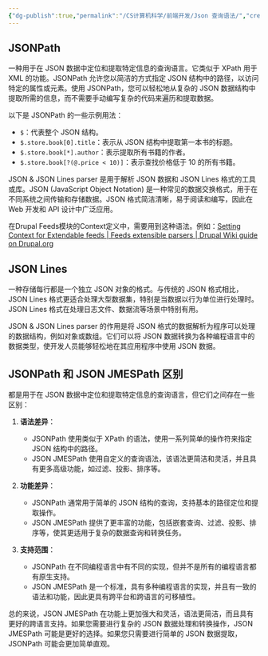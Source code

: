 ```yaml
---
{"dg-publish":true,"permalink":"/CS计算机科学/前端开发/Json 查询语法/","created":"2024-04-17T15:17:38.000+08:00","updated":"2024-03-21T09:31:38.000+08:00"}
---
```


## JSONPath

一种用于在 JSON 数据中定位和提取特定信息的查询语言。它类似于 XPath 用于 XML 的功能。JSONPath 允许您以简洁的方式指定 JSON 结构中的路径，以访问特定的属性或元素。使用 JSONPath，您可以轻松地从复杂的 JSON 数据结构中提取所需的信息，而不需要手动编写复杂的代码来遍历和提取数据。

以下是 JSONPath 的一些示例用法：

- `$`：代表整个 JSON 结构。
- `$.store.book[0].title`：表示从 JSON 结构中提取第一本书的标题。
- `$.store.book[*].author`：表示提取所有书籍的作者。
- `$.store.book[?(@.price < 10)]`：表示查找价格低于 10 的所有书籍。

JSON & JSON Lines parser 是用于解析 JSON 数据和 JSON Lines 格式的工具或库。JSON (JavaScript Object Notation) 是一种常见的数据交换格式，用于在不同系统之间传输和存储数据。JSON 格式简洁清晰，易于阅读和编写，因此在 Web 开发和 API 设计中广泛应用。

在Drupal Feeds模块的Context定义中，需要用到这种语法。例如：[Setting Context for Extendable feeds | Feeds extensible parsers | Drupal Wiki guide on Drupal.org](https://www.drupal.org/node/3227985)

## JSON Lines

一种存储每行都是一个独立 JSON 对象的格式。与传统的 JSON 格式相比，JSON Lines 格式更适合处理大型数据集，特别是当数据以行为单位进行处理时。JSON Lines 格式在处理日志文件、数据流等场景中特别有用。

JSON & JSON Lines parser 的作用是将 JSON 格式的数据解析为程序可以处理的数据结构，例如对象或数组。它们可以将 JSON 数据转换为各种编程语言中的数据类型，使开发人员能够轻松地在其应用程序中使用 JSON 数据。

## JSONPath 和 JSON JMESPath 区别

都是用于在 JSON 数据中定位和提取特定信息的查询语言，但它们之间存在一些区别：

1. **语法差异**：
   - JSONPath 使用类似于 XPath 的语法，使用一系列简单的操作符来指定 JSON 结构中的路径。
   - JSON JMESPath 使用自定义的查询语法，该语法更简洁和灵活，并且具有更多高级功能，如过滤、投影、排序等。

2. **功能差异**：
   - JSONPath 通常用于简单的 JSON 结构的查询，支持基本的路径定位和提取操作。
   - JSON JMESPath 提供了更丰富的功能，包括嵌套查询、过滤、投影、排序等，使其更适用于复杂的数据查询和转换任务。

3. **支持范围**：
   - JSONPath 在不同编程语言中有不同的实现，但并不是所有的编程语言都有原生支持。
   - JSON JMESPath 是一个标准，具有多种编程语言的实现，并且有一致的语法和功能，因此更具有跨平台和跨语言的可移植性。

总的来说，JSON JMESPath 在功能上更加强大和灵活，语法更简洁，而且具有更好的跨语言支持。如果您需要进行复杂的 JSON 数据处理和转换操作，JSON JMESPath 可能是更好的选择。如果您只需要进行简单的 JSON 数据提取，JSONPath 可能会更加简单直观。